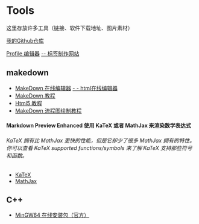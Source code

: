 # Tools
这里存放许多工具（链接、软件下载地址、图片素材）
<p>
<a href="https://github.com/2366983948?tab=repositories" target="_blank">我的Github仓库</a> 
<p>
<a href="https://profilinator.rishav.dev/" target="_blank" title="可视化 profile 生成工具,会自动生成 Markdown 脚本">Profile 编辑器</a> 
<a href="https://shields.io/badges" target="_blank">-- 标签制作网站</a>

## makedown
- <a href="https://tool.lu/markdown/" target="_blank">MakeDown 在线编辑器</a>
[ - - html在线编辑器](https://www.runoob.com/try/try.php?filename=tryhtml_intro)
- <a href="https://www.runoob.com/markdown/md-tutorial.html" target="_blank">MakeDown 教程</a>
- <a href="https://www.runoob.com/html/html-tutorial.html" target="_blank">Html5 教程</a>
- [MakeDown 流程图绘制教程](https://blog.csdn.net/u014696856/article/details/135616695)

#### Markdown Preview Enhanced 使用 KaTeX 或者 MathJax 来渲染数学表达式
###### KaTeX 拥有比 MathJax 更快的性能，但是它却少了很多 MathJax 拥有的特性。你可以查看 KaTeX supported functions/symbols 来了解 KaTeX 支持那些符号和函数。
- [KaTeX](https://github.com/Khan/KaTeX)
- [MathJax](https://github.com/mathjax/MathJax)

## C++
- [MinGW64 在线安装包（官方）](https://github.com/2366983948/PrivateCode/blob/main/ConfigFile/mingwInstaller.exe)